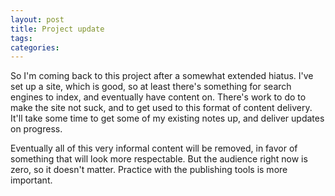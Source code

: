 ```yaml
---
layout: post
title: Project update
tags: 
categories: 
---
```


So I'm coming back to this project after a somewhat extended hiatus. I've set up a site, which is good, so at least there's something for search engines to index, and eventually have content on. There's work to do to make the site not suck, and to get used to this format of content delivery. It'll take some time to get some of my existing notes up, and deliver updates on progress.

Eventually all of this very informal content will be removed, in favor of something that will look more respectable. But the audience right now is zero, so it doesn't matter. Practice with the publishing tools is more important.
